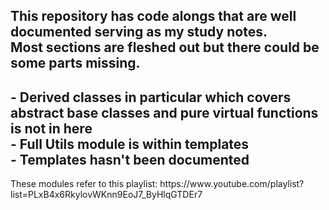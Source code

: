 <h2>This repository has code alongs that are well documented serving as my study notes.<br>
Most sections are fleshed out but there could be some parts missing.<br></h2>
  <h2>- Derived classes in particular which covers abstract base classes and pure virtual functions is not in here<br>
  - Full Utils module is within templates<br>
  - Templates hasn't been documented</h2>

  <p>These modules refer to this playlist: https://www.youtube.com/playlist?list=PLxB4x6RkylovWKnn9EoJ7_ByHlqGTDEr7</p>

